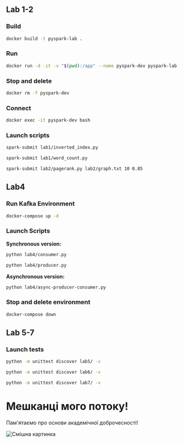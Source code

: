 ## Lab 1-2

### Build

```bash
docker build -t pyspark-lab .
```

### Run

```bash
docker run -d -it -v "$(pwd):/app" --name pyspark-dev pyspark-lab
```

### Stop and delete

```bash
docker rm -f pyspark-dev
```

### Connect

```bash
docker exec -it pyspark-dev bash
```

### Launch scripts

```bash
spark-submit lab1/inverted_index.py
```

```bash
spark-submit lab1/word_count.py
```

```bash
spark-submit lab2/pagerank.py lab2/graph.txt 10 0.85
```

## Lab4

### Run Kafka Environment

```bash
docker-compose up -d
```

### Launch Scripts

**Synchronous version:**

```bash
python lab4/consumer.py
```

```bash
python lab4/producer.py
```

**Asynchronous version:**

```bash
python lab4/async-producer-consumer.py
```

### Stop and delete environment

```bash
docker-compose down
```

## Lab 5-7

### Launch tests

```bash
python -m unittest discover lab5/ -v
```

```bash
python -m unittest discover lab6/ -v
```

```bash
python -m unittest discover lab7/ -v
```

# Мешканці мого потоку!

Пам'ятаємо про основи академічної доброчесності!

![Смішна картинка](https://i.imgflip.com/64slsz.png?a475992)